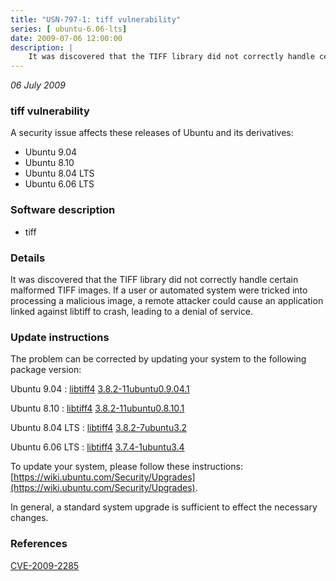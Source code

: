 ```yaml
---
title: "USN-797-1: tiff vulnerability"
series: [ ubuntu-6.06-lts]
date: 2009-07-06 12:00:00
description: |
    It was discovered that the TIFF library did not correctly handle certain malformed TIFF images. If a user or automated system were tricked into processing a malicious image, a remote attacker could cause an application linked against libtiff to crash, leading to a denial of service. 
--- 
```

 
 

*06 July 2009*

### tiff vulnerability

A security issue affects these releases of Ubuntu and its derivatives:

* Ubuntu 9.04
* Ubuntu 8.10
* Ubuntu 8.04 LTS
* Ubuntu 6.06 LTS

### Software description

* tiff 

### Details

It was discovered that the TIFF library did not correctly handle certain malformed TIFF images. If a user or automated system were tricked into processing a malicious image, a remote attacker could cause an application linked against libtiff to crash, leading to a denial of service. 

### Update instructions

The problem can be corrected by updating your system to the following package version:

Ubuntu 9.04
 : [libtiff4](https://launchpad.net/ubuntu/+source/tiff) <span> [3.8.2-11ubuntu0.9.04.1](https://launchpad.net/ubuntu/+source/tiff/3.8.2-11ubuntu0.9.04.1) </span> 

Ubuntu 8.10
 : [libtiff4](https://launchpad.net/ubuntu/+source/tiff) <span> [3.8.2-11ubuntu0.8.10.1](https://launchpad.net/ubuntu/+source/tiff/3.8.2-11ubuntu0.8.10.1) </span> 

Ubuntu 8.04 LTS
 : [libtiff4](https://launchpad.net/ubuntu/+source/tiff) <span> [3.8.2-7ubuntu3.2](https://launchpad.net/ubuntu/+source/tiff/3.8.2-7ubuntu3.2) </span> 

Ubuntu 6.06 LTS
 : [libtiff4](https://launchpad.net/ubuntu/+source/tiff) <span> [3.7.4-1ubuntu3.4](https://launchpad.net/ubuntu/+source/tiff/3.7.4-1ubuntu3.4) </span> 

To update your system, please follow these instructions: [https://wiki.ubuntu.com/Security/Upgrades](https://wiki.ubuntu.com/Security/Upgrades).

In general, a standard system upgrade is sufficient to effect the necessary changes. 

### References

 
 [CVE-2009-2285](http://people.ubuntu.com/~ubuntu-security/cve/CVE-2009-2285)
 

